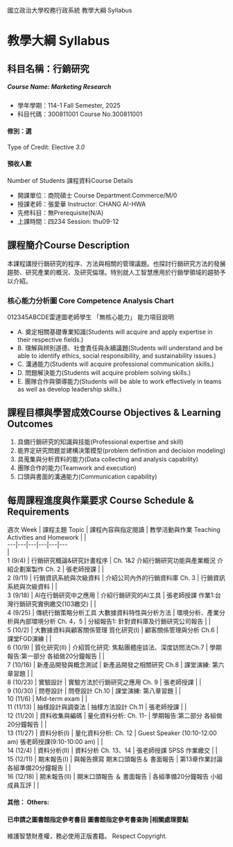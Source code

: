 國立政治大學校務行政系統 教學大綱 Syllabus
# 教學大綱 Syllabus
##  科目名稱：行銷研究
#####  Course Name: Marketing Research
  * 學年學期：114-1 Fall Semester, 2025 
  * 科目代碼：300811001 Course No.300811001
#### 修別：選
Type of Credit: Elective 
_3.0_
#### 預收人數
Number of Students
課程資料Course Details
  * 開課單位：商院碩士 Course Department:Commerce/M/0 
  * 授課老師：張愛華 Instructor: CHANG AI-HWA 
  * 先修科目：無Prerequisite(N/A)
  * 上課時間：四234 Session: thu09-12 
##  課程簡介Course Description
本課程講授行銷研究的程序、方法與相關的管理議題。也探討行銷研究方法的發展趨勢、研究產業的概況、及研究倫理。特別就人工智慧應用於行銷學領域的趨勢予以介紹。
###  核心能力分析圖 Core Competence Analysis Chart
012345ABCDE雷達圖老師學生
「無核心能力」 
能力項目說明
  * A. 奠定相關基礎專業知識(Students will acquire and apply expertise in their respective fields.)
  * B. 理解與辨別道德、社會責任與永續議題(Students will understand and be able to identify ethics, social responsibility, and sustainability issues.)
  * C. 溝通能力(Students will acquire professional communication skills.)
  * D. 問題解決能力(Students will acquire problem solving skills.)
  * E. 團隊合作與領導能力(Students will be able to work effectively in teams as well as develop leadership skills.)
##  課程目標與學習成效Course Objectives & Learning Outcomes 
  1. 具備行銷研究的知識與技能(Professional expertise and skill)
  2. 能界定研究問題並建構決策模型(problem definition and decision modeling)
  3. 具蒐集與分析資料的能力(Data collecting and analysis capability)
  4. 團隊合作的能力(Teamwork and execution)
  5. 口頭與書面的溝通能力(Communication capability)
##  每周課程進度與作業要求 Course Schedule & Requirements
週次 Week |  課程主題 Topic |  課程內容與指定閱讀 |  教學活動與作業 Teaching Activities and Homework |  |   
---|---|---|---|---|---  
|   
1 (9/4) |  行銷研究概論&研究計畫程序 |  Ch. 1&2 介紹行銷研究功能與產業概況  介紹企劃案製作 Ch. 2 |  張老師授課 |  |   
2 (9/11) |  行銷資訊系統與次級資料 |  介紹公司內外的行銷資料庫 Ch. 3 |  行銷資訊系統與次級資料 |  |   
3 (9/18) |  AI在行銷研究中之應用 |  介紹行銷研究的AI工具 |  張老師授課 作業1:台灣行銷研究實例繳交(103繳交) |  |   
4 (9/25) |  傳統行銷策略分析工具 大數據資料特性與分析方法 |  環境分析、產業分析與內部環境分析 Ch. 4，5 |  分組報告1: 針對資料庫及行銷研究公司報告 |  |   
5 (10/2) |  大數據資料與顧客關係管理 質化研究(I) |  顧客關係管理與分析 Ch.6 |  課堂FGD演練 |  |   
6 (10/9) |  質化研究(II) |  介紹質化研究: 焦點團體座談法、深度訪問法Ch.7 |  學期報告:第一部分 各組做20分鐘報告 |  |   
7 (10/16) |  新產品開發與概念測試  |  新產品開發之相關研究 Ch.8  |  課堂演練: 第六章習題 |  |   
8 (10/23) |  實驗設計 |  實驗方法於行銷研究之應用 Ch. 9 |  張老師授課 |  |   
9 (10/30) |  問卷設計 |  問卷設計 Ch.10 |  課堂演練: 第八章習題 |  |   
10 (11/6) |  Mid-term exam |  |   
11 (11/13) |  抽樣設計與調查法 |  抽樣方法設計 Ch.11 |  張老師授課 |  |   
12 (11/20) |  資料收集與編碼 |  量化資料分析: Ch. 11- |  學期報告:第二部分 各組做20分鐘報告 |  |   
13 (11/27) |  資料分析(I) |  量化資料分析: Ch. 12 |  Guest Speaker (10:10-12:00 am) 張老師授課(9:10-10:00 am) |  |   
14 (12/4) |  資料分析(II) |  資料分析 Ch. 13、14 |  張老師授課 SPSS 作業繳交 |  |   
15 (12/11) |  期末報告(I) |  與報告撰寫 期末口頭報告＆ 書面報告 |  第13章作業討論 各組準備20分鐘報告 |  |   
16 (12/18) |  期末報告(II) |  期末口頭報告 ＆ 書面報告 |  各組準備20分鐘報告 小組成員互評 |  |   
####  其他： Others:
####  已申請之圖書館指定參考書目  圖書館指定參考書查詢 |相關處理要點
維護智慧財產權，務必使用正版書籍。 Respect Copyright.